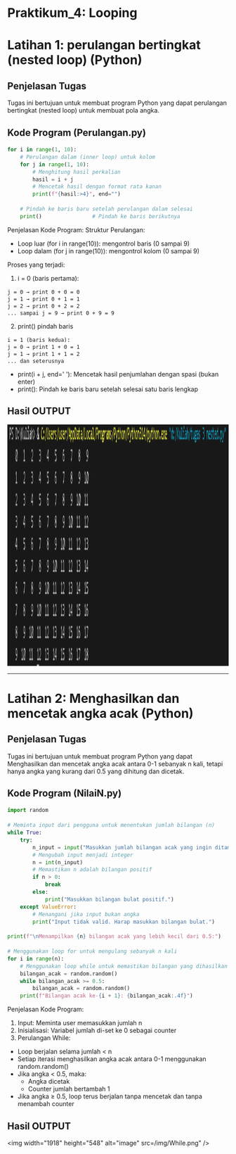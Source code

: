 # Praktikum_4: Looping
# Latihan 1: perulangan bertingkat (nested loop) (Python)

## Penjelasan Tugas
Tugas ini bertujuan untuk membuat program Python yang dapat perulangan bertingkat (nested loop) untuk membuat pola angka.

## Kode Program (Perulangan.py)

```python
for i in range(1, 10):
    # Perulangan dalam (inner loop) untuk kolom
    for j in range(1, 10):
        # Menghitung hasil perkalian
        hasil = i + j
        # Mencetak hasil dengan format rata kanan
        print(f"{hasil:>4}", end="")
    
    # Pindah ke baris baru setelah perulangan dalam selesai
    print()                # Pindah ke baris berikutnya

```
Penjelasan Kode Program:
Struktur Perulangan:
- Loop luar (for i in range(10)): mengontrol baris (0 sampai 9)
- Loop dalam (for j in range(10)): mengontrol kolom (0 sampai 9)

Proses yang terjadi:
1. i = 0 (baris pertama):
```
j = 0 → print 0 + 0 = 0
j = 1 → print 0 + 1 = 1
j = 2 → print 0 + 2 = 2
... sampai j = 9 → print 0 + 9 = 9
```

2. print() pindah baris
```
i = 1 (baris kedua):
j = 0 → print 1 + 0 = 1
j = 1 → print 1 + 1 = 2
... dan seterusnya
```

- print(i + j, end=' '): Mencetak hasil penjumlahan dengan spasi (bukan enter)
- print(): Pindah ke baris baru setelah selesai satu baris lengkap

## Hasil OUTPUT 
<img width="1919" height="549" alt="image" src="/img/Nested.png" />

---

# Latihan 2: Menghasilkan dan mencetak angka acak (Python)

## Penjelasan Tugas
Tugas ini bertujuan untuk membuat program Python yang dapat Menghasilkan dan mencetak angka acak antara 0-1 sebanyak n kali, tetapi hanya angka yang kurang dari 0.5 yang dihitung dan dicetak.

## Kode Program (NilaiN.py)

```python
import random

# Meminta input dari pengguna untuk menentukan jumlah bilangan (n)
while True:
    try:
        n_input = input("Masukkan jumlah bilangan acak yang ingin ditampilkan (n): ")
        # Mengubah input menjadi integer
        n = int(n_input)
        # Memastikan n adalah bilangan positif
        if n > 0:
            break
        else:
            print("Masukkan bilangan bulat positif.")
    except ValueError:
        # Menangani jika input bukan angka
        print("Input tidak valid. Harap masukkan bilangan bulat.")

print(f"\nMenampilkan {n} bilangan acak yang lebih kecil dari 0.5:")

# Menggunakan loop for untuk mengulang sebanyak n kali
for i in range(n):
    # Menggunakan loop while untuk memastikan bilangan yang dihasilkan < 0.5
    bilangan_acak = random.random()
    while bilangan_acak >= 0.5:
        bilangan_acak = random.random()
    print(f"Bilangan acak ke-{i + 1}: {bilangan_acak:.4f}")

```
Penjelasan Kode Program:
1. Input: Meminta user memasukkan jumlah n
2. Inisialisasi: Variabel jumlah di-set ke 0 sebagai counter
3. Perulangan While:
- Loop berjalan selama jumlah < n
- Setiap iterasi menghasilkan angka acak antara 0-1 menggunakan random.random()
- Jika angka < 0.5, maka:
  - Angka dicetak
  - Counter jumlah bertambah 1
- Jika angka ≥ 0.5, loop terus berjalan tanpa mencetak dan tanpa menambah counter
  
## Hasil OUTPUT 
<img width="1918" height="548" alt="image" src=/img/While.png" />
